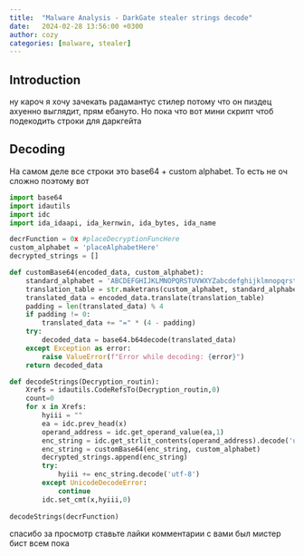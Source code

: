 ```yaml
---
title:  "Malware Analysis - DarkGate stealer strings decode"
date:   2024-02-28 13:56:00 +0300
author: cozy
categories: [malware, stealer]
---
```


## Introduction

ну кароч я хочу зачекать радамантус стилер потому что он пиздец ахуенно выглядит, прям ебануто. Но пока что вот мини скрипт чтоб подекодить строки для даркгейта

## Decoding
На самом деле все строки это base64 + custom alphabet. То есть не оч сложно поэтому вот

```python
import base64
import idautils  
import idc  
import ida_idaapi, ida_kernwin, ida_bytes, ida_name

decrFunction = 0x #placeDecryptionFuncHere 
custom_alphabet = 'placeAlphabetHere'
decrypted_strings = []

def customBase64(encoded_data, custom_alphabet):
    standard_alphabet = 'ABCDEFGHIJKLMNOPQRSTUVWXYZabcdefghijklmnopqrstuvwxyz0123456789+/'
    translation_table = str.maketrans(custom_alphabet, standard_alphabet)
    translated_data = encoded_data.translate(translation_table)
    padding = len(translated_data) % 4
    if padding != 0:
        translated_data += "=" * (4 - padding)
    try:
        decoded_data = base64.b64decode(translated_data)
    except Exception as error:
        raise ValueError(f"Error while decoding: {error}")
    return decoded_data

def decodeStrings(Decryption_routin):
    Xrefs = idautils.CodeRefsTo(Decryption_routin,0)  
    count=0  
    for x in Xrefs:
        hyiii = ""
        ea = idc.prev_head(x)
        operand_address = idc.get_operand_value(ea,1)
        enc_string = idc.get_strlit_contents(operand_address).decode('utf-8')
        enc_string = customBase64(enc_string, custom_alphabet)
        decrypted_strings.append(enc_string)
        try:
            hyiii += enc_string.decode('utf-8')
        except UnicodeDecodeError:
            continue
        idc.set_cmt(x,hyiii,0)
        
decodeStrings(decrFunction)
```

спасибо за просмотр ставьте лайки комментарии с вами был мистер бист всем пока
